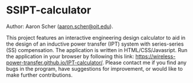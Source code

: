 # SSIPT-calculator
Author:   Aaron Scher (aaron.scher@oit.edu). 

This project features an interactive engineering design calculator to aid in the design of an inductive power transfer (IPT) system with series-series (SS) compensation. The application is written in HTML/CSS/Javasript. Run the application in your browser by following this link: https://wireless-power-transfer.github.io/IPT-calculator/. Please contact me if you find any bugs in the program, have suggestions for improvement, or would like to make further contributions. 
